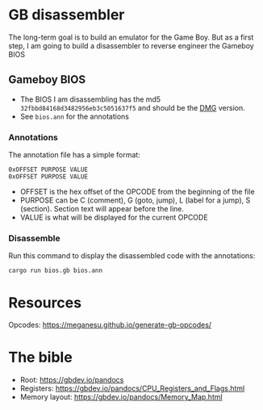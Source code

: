 # GB disassembler

The long-term goal is to build an emulator for the Game Boy. But as a first step, I am going to build a disassembler to reverse engineer the Gameboy BIOS

## Gameboy BIOS

- The BIOS I am disassembling has the md5 `32fbbd84168d3482956eb3c5051637f5` and should be the [DMG](https://gbdev.io/pandocs/Power_Up_Sequence.html) version.
- See `bios.ann` for the annotations

### Annotations

The annotation file has a simple format:

```
0xOFFSET PURPOSE VALUE
0xOFFSET PURPOSE VALUE
```

- OFFSET is the hex offset of the OPCODE from the beginning of the file
- PURPOSE can be C (comment), G (goto, jump), L (label for a jump), S (section). Section text will appear before the line.
- VALUE is what will be displayed for the current OPCODE
 
### Disassemble

Run this command to display the disassembled code with the annotations:

```shell
cargo run bios.gb bios.ann
```

# Resources

Opcodes: https://meganesu.github.io/generate-gb-opcodes/

# The bible

- Root: https://gbdev.io/pandocs
- Registers: https://gbdev.io/pandocs/CPU_Registers_and_Flags.html
- Memory layout: https://gbdev.io/pandocs/Memory_Map.html

